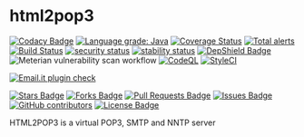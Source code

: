 # html2pop3

[![Codacy Badge](https://api.codacy.com/project/badge/Grade/0ab2f441777d4160bfc2f6829bdcfc8c)](https://www.codacy.com/app/matteobaccan/html2pop3?utm_source=github.com&amp;utm_medium=referral&amp;utm_content=matteobaccan/html2pop3&amp;utm_campaign=Badge_Grade)
[![Language grade: Java](https://img.shields.io/lgtm/grade/java/g/matteobaccan/html2pop3.svg?logo=lgtm&logoWidth=18)](https://lgtm.com/projects/g/matteobaccan/html2pop3/context:java)
[![Coverage Status](https://coveralls.io/repos/github/matteobaccan/html2pop3/badge.svg?branch=master)](https://coveralls.io/github/matteobaccan/html2pop3?branch=master)
[![Total alerts](https://img.shields.io/lgtm/alerts/g/matteobaccan/html2pop3.svg?logo=lgtm&logoWidth=18)](https://lgtm.com/projects/g/matteobaccan/html2pop3/alerts/)
[![Build Status](https://travis-ci.org/matteobaccan/html2pop3.svg?branch=master)](https://travis-ci.org/matteobaccan/html2pop3)
[![security status](https://www.meterian.io/badge/gh/matteobaccan/html2pop3/security)](https://www.meterian.io/report/gh/matteobaccan/html2pop3)
[![stability status](https://www.meterian.io/badge/gh/matteobaccan/html2pop3/stability)](https://www.meterian.io/report/gh/matteobaccan/html2pop3)
[![DepShield Badge](https://depshield.sonatype.org/badges/matteobaccan/html2pop3/depshield.svg)](https://depshield.github.io)
![Meterian vulnerability scan workflow](https://github.com/matteobaccan/html2pop3/workflows/Meterian%20vulnerability%20scan%20workflow/badge.svg)
[![CodeQL](https://github.com/matteobaccan/html2pop3/actions/workflows/codeql-analysis.yml/badge.svg)](https://github.com/matteobaccan/html2pop3/actions/workflows/codeql-analysis.yml)
[![StyleCI](https://github.styleci.io/repos/179081117/shield?branch=master)](https://github.styleci.io/repos/179081117?branch=master)

[![Email.it plugin check](https://github.com/matteobaccan/html2pop3/actions/workflows/maven.yml/badge.svg)](https://github.com/matteobaccan/html2pop3/actions/workflows/maven.yml)

<a href="https://github.com/matteobaccan/html2pop3/stargazers"><img src="https://img.shields.io/github/stars/matteobaccan/html2pop3" alt="Stars Badge"/></a>
<a href="https://github.com/matteobaccan/html2pop3/network/members"><img src="https://img.shields.io/github/forks/matteobaccan/html2pop3" alt="Forks Badge"/></a>
<a href="https://github.com/matteobaccan/html2pop3/pulls"><img src="https://img.shields.io/github/issues-pr/matteobaccan/html2pop3" alt="Pull Requests Badge"/></a>
<a href="https://github.com/matteobaccan/html2pop3/issues"><img src="https://img.shields.io/github/issues/matteobaccan/html2pop3" alt="Issues Badge"/></a>
<a href="https://github.com/matteobaccan/html2pop3/graphs/contributors"><img alt="GitHub contributors" src="https://img.shields.io/github/contributors/matteobaccan/html2pop3?color=2b9348"></a>
<a href="https://github.com/matteobaccan/html2pop3/blob/master/LICENSE"><img src="https://img.shields.io/github/license/matteobaccan/html2pop3?color=2b9348" alt="License Badge"/></a>

HTML2POP3 is a virtual POP3, SMTP and NNTP server
